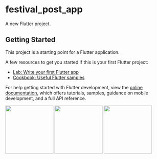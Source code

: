 # festival_post_app

A new Flutter project.

## Getting Started

This project is a starting point for a Flutter application.

A few resources to get you started if this is your first Flutter project:

- [Lab: Write your first Flutter app](https://docs.flutter.dev/get-started/codelab)
- [Cookbook: Useful Flutter samples](https://docs.flutter.dev/cookbook)

For help getting started with Flutter development, view the
[online documentation](https://docs.flutter.dev/), which offers tutorials,
samples, guidance on mobile development, and a full API reference.

<p>
  <img src=""![Screenshot_2023-10-14-16-36-01-13_9d65c03b04fe96b08d56a81f3ccde40d-portrait](https://github.com/Jenish09x/festival_post_app/assets/134168824/0629b018-4f36-4712-8c85-d6b93394e495)
hight="500"width="150">
  <img src=""h![Screenshot_2023-10-14-16-36-08-51_9d65c03b04fe96b08d56a81f3ccde40d-portrait](https://github.com/Jenish09x/festival_post_app/assets/134168824/02a91c03-bc21-418c-988d-ec4e1d709645)
ight="500"width="150">
  <img src=""hi![Screenshot_2023-10-14-16-36-16-99_9d65c03b04fe96b08d56a81f3ccde40d-portrait](https://github.com/Jenish09x/festival_post_app/assets/134168824/6288016f-b877-4f51-860f-fe9bac8f2661)
ght="500"width="150">
  <img src=""hight="500"width![Screenshot_2023-10-14-16-36-25-75_9d65c03b04fe96b08d56a81f3ccde40d-portrait](https://github.com/Jenish09x/festival_post_app/assets/134168824/9204d827-edf6-467e-8d6c-76105d1faff1)
="150">
   <img src=""hight="500"width![Screenshot_2023-10-14-16-36-41-72_9d65c03b04fe96b08d56a81f3ccde40d-portrait](https://github.com/Jenish09x/festival_post_app/assets/134168824/4d5f4291-3ab2-4c5b-a036-f16ddc5dd315)
="150">
   <img src=""hight="500"w![Screenshot_2023-10-14-16-36-51-03_c31b32364ce19ca8fcd150a417ecce58-portrait](https://github.com/Jenish09x/festival_post_app/assets/134168824/6ee959fd-7861-48a3-b8a6-44a0d246c58b)
idth="150">
</p>
